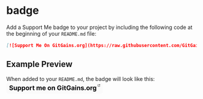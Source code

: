 # badge

Add a Support Me badge to your project by including the following code at the beginning of your `README.md` file:
```markdown
[![Support Me On GitGains.org](https://raw.githubusercontent.com/GitGains/badge/main/support-me-white.png)](https://gitgains.org)
```

## Example Preview
When added to your `README.md`, the badge will look like this:  
[![Support Me On GitGains](https://raw.githubusercontent.com/GitGains/badge/main/support-me-white.png)](https://gitgains.org)

